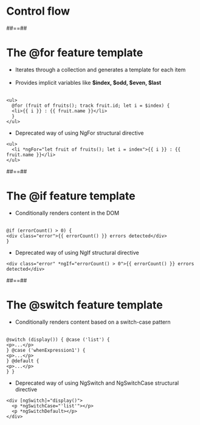 <!-- .slide: class="transition bg-white" -->

# Control flow

##==##

<!-- .slide: class="with-code inconsolata" -->

# The @for feature template

- Iterates through a collection and generates a template for each item <br/><br/>
- Provides implicit variables like <b>$index, $odd, $even, $last</b> <br/><br/>

```angular181html
<ul>
  @for (fruit of fruits(); track fruit.id; let i = $index) {
  <li>{{ i }} : {{ fruit.name }}</li>
  }
</ul>
```

<!-- .element: class="medium-code" -->

- Deprecated way of using NgFor structural directive

```angular2html
<ul>
  <li *ngFor="let fruit of fruits(); let i = index">{{ i }} : {{ fruit.name }}</li>
</ul>
```

<!-- .element: class="medium-code" -->

##==##

<!-- .slide: class="with-code inconsolata" -->

# The @if feature template

- Conditionally renders content in the DOM<br/><br/>

```angular181html
@if (errorCount() > 0) {
<div class="error">{{ errorCount() }} errors detected</div>
}
```

<!-- .element: class="medium-code" -->

- Deprecated way of using NgIf structural directive

```angular2html
<div class="error" *ngIf="errorCount() > 0">{{ errorCount() }} errors detected</div>
```

<!-- .element: class="medium-code" -->

##==##

<!-- .slide: class="with-code inconsolata" -->

# The @switch feature template

- Conditionally renders content based on a switch-case pattern<br/><br/>

```angular181html
@switch (display()) { @case ('list') {
<p>...</p>
} @case ('whenExpression1') {
<p>...</p>
} @default {
<p>...</p>
} }
```

<!-- .element: class="medium-code" -->

- Deprecated way of using NgSwitch and NgSwitchCase structural directive

```angular2html
<div [ngSwitch]="display()">
  <p *ngSwitchCase="'list'"></p>
  <p *ngSwitchDefault></p>
</div>
```

<!-- .element: class="medium-code" -->
